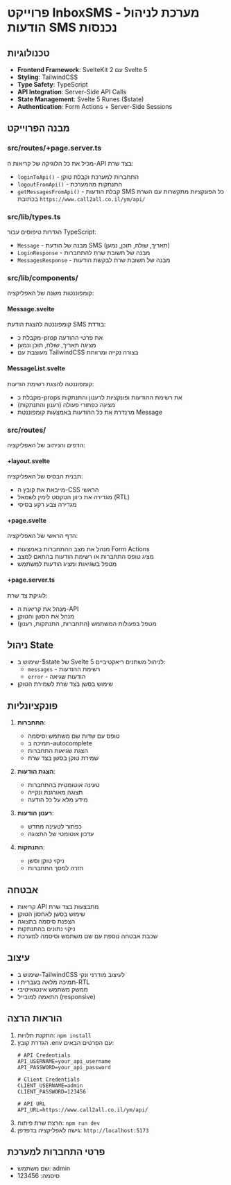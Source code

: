 # פרוייקט InboxSMS - מערכת לניהול הודעות SMS נכנסות

## טכנולוגיות
- **Frontend Framework**: SvelteKit 2 עם Svelte 5
- **Styling**: TailwindCSS
- **Type Safety**: TypeScript
- **API Integration**: Server-Side API Calls
- **State Management**: Svelte 5 Runes ($state)
- **Authentication**: Form Actions + Server-Side Sessions

## מבנה הפרוייקט

### src/routes/+page.server.ts
מכיל את כל הלוגיקה של קריאות ה-API בצד שרת:
- `loginToApi()` - התחברות למערכת וקבלת טוקן
- `logoutFromApi()` - התנתקות מהמערכת
- `getMessagesFromApi()` - קבלת הודעות SMS
כל הפונקציות מתקשרות עם השרת בכתובת `https://www.call2all.co.il/ym/api/`

### src/lib/types.ts
הגדרות טיפוסים עבור TypeScript:
- `Message` - מבנה של הודעת SMS (תאריך, שולח, תוכן, נמען)
- `LoginResponse` - מבנה של תשובת שרת להתחברות
- `MessagesResponse` - מבנה של תשובת שרת לבקשת הודעות

### src/lib/components/
קומפוננטות משנה של האפליקציה:

#### Message.svelte
קומפוננטה להצגת הודעת SMS בודדת:
- מקבלת כ-prop את פרטי ההודעה
- מציגה תאריך, שולח, תוכן ונמען
- מעוצבת עם TailwindCSS בצורה נקייה ומרווחת

#### MessageList.svelte
קומפוננטה להצגת רשימת הודעות:
- מקבלת כ-props את רשימת ההודעות ופונקציות לרענון והתנתקות
- מציגה כפתורי פעולה (רענון והתנתקות)
- מרנדרת את כל ההודעות באמצעות קומפוננטת Message

### src/routes/
הדפים והניתוב של האפליקציה:

#### +layout.svelte
תבנית הבסיס של האפליקציה:
- מייבאת את קובץ ה-CSS הראשי
- מגדירה את כיוון הטקסט לימין לשמאל (RTL)
- מגדירה צבע רקע בסיסי

#### +page.svelte
הדף הראשי של האפליקציה:
- מנהל את מצב ההתחברות באמצעות Form Actions
- מציג טופס התחברות או רשימת הודעות בהתאם למצב
- מטפל בשגיאות ומציג הודעות למשתמש

#### +page.server.ts
לוגיקת צד שרת:
- מנהל את קריאות ה-API
- מנהל את הסשן והטוקן
- מטפל בפעולות המשתמש (התחברות, התנתקות, רענון)

## ניהול State
- שימוש ב-$state של Svelte 5 לניהול משתנים ריאקטיביים:
  - `messages` - רשימת ההודעות
  - `error` - הודעות שגיאה
- שימוש בסשן בצד שרת לשמירת הטוקן

## פונקציונליות
1. **התחברות**:
   - טופס עם שדות שם משתמש וסיסמה
   - תמיכה ב-autocomplete
   - הצגת שגיאות התחברות
   - שמירת טוקן בסשן בצד שרת

2. **הצגת הודעות**:
   - טעינה אוטומטית בהתחברות
   - תצוגה מאורגנת ונקייה
   - מידע מלא על כל הודעה

3. **רענון הודעות**:
   - כפתור לטעינה מחדש
   - עדכון אוטומטי של התצוגה

4. **התנתקות**:
   - ניקוי טוקן וסשן
   - חזרה למסך התחברות

## אבטחה
- קריאות API מתבצעות בצד שרת
- שימוש בסשן לאחסון הטוקן
- הצפנת סיסמה בתצוגה
- ניקוי נתונים בהתנתקות
- שכבת אבטחה נוספת עם שם משתמש וסיסמה למערכת

## עיצוב
- שימוש ב-TailwindCSS לעיצוב מודרני ונקי
- תמיכה מלאה בעברית ו-RTL
- ממשק משתמש אינטואיטיבי
- התאמה למובייל (responsive)

## הוראות הרצה
1. התקנת תלויות: `npm install`
2. הגדרת קובץ .env עם הפרטים הבאים:
   ```
   # API Credentials
   API_USERNAME=your_api_username
   API_PASSWORD=your_api_password

   # Client Credentials
   CLIENT_USERNAME=admin
   CLIENT_PASSWORD=123456

   # API URL
   API_URL=https://www.call2all.co.il/ym/api/
   ```
3. הרצת שרת פיתוח: `npm run dev`
4. גישה לאפליקציה בדפדפן: `http://localhost:5173`

## פרטי התחברות למערכת
- שם משתמש: admin
- סיסמה: 123456

